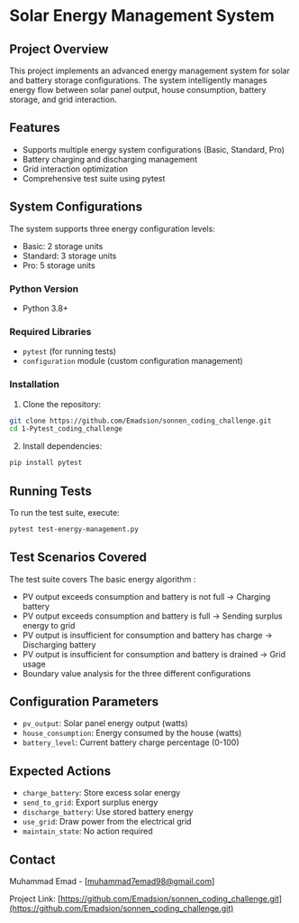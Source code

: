 # Solar Energy Management System

## Project Overview

This project implements an advanced energy management system for solar and battery storage configurations. The system intelligently manages energy flow between solar panel output, house consumption, battery storage, and grid interaction.

## Features

- Supports multiple energy system configurations (Basic, Standard, Pro)
- Battery charging and discharging management
- Grid interaction optimization
- Comprehensive test suite using pytest

## System Configurations

The system supports three energy configuration levels:
- Basic: 2 storage units
- Standard: 3 storage units
- Pro: 5 storage units

### Python Version
- Python 3.8+

### Required Libraries
- `pytest` (for running tests)
- `configuration` module (custom configuration management)

### Installation

1. Clone the repository:
```bash
git clone https://github.com/Emadsion/sonnen_coding_challenge.git
cd 1-Pytest_coding_challenge
```

2. Install dependencies:
```bash
pip install pytest
```

## Running Tests

To run the test suite, execute:
```bash
pytest test-energy-management.py
```

## Test Scenarios Covered

The test suite covers The basic energy algorithm :
-  PV output exceeds consumption and battery is not full -> Charging battery 
- PV output exceeds consumption and battery is full -> Sending surplus energy to grid
- PV output is insufficient for consumption and battery has charge -> Discharging battery 
- PV output is insufficient for consumption and battery is drained -> Grid usage 
- Boundary value analysis for the three different configurations

## Configuration Parameters

- `pv_output`: Solar panel energy output (watts)
- `house_consumption`: Energy consumed by the house (watts)
- `battery_level`: Current battery charge percentage (0-100)

## Expected Actions

- `charge_battery`: Store excess solar energy
- `send_to_grid`: Export surplus energy
- `discharge_battery`: Use stored battery energy
- `use_grid`: Draw power from the electrical grid
- `maintain_state`: No action required

## Contact

Muhammad Emad - [muhammad7emad98@gmail.com]

Project Link: [https://github.com/Emadsion/sonnen_coding_challenge.git](https://github.com/Emadsion/sonnen_coding_challenge.git)
